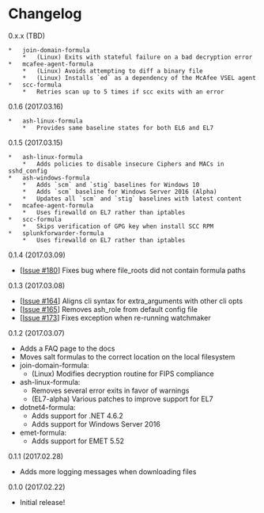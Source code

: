# Changelog

0.x.x (TBD)

    *   join-domain-formula
        *   (Linux) Exits with stateful failure on a bad decryption error
    *   mcafee-agent-formula
        *   (Linux) Avoids attempting to diff a binary file
        *   (Linux) Installs `ed` as a dependency of the McAfee VSEL agent
    *   scc-formula
        *   Retries scan up to 5 times if scc exits with an error

0.1.6 (2017.03.16)

    *   ash-linux-formula
        *   Provides same baseline states for both EL6 and EL7

0.1.5 (2017.03.15)

    *   ash-linux-formula
        *   Adds policies to disable insecure Ciphers and MACs in sshd_config
    *   ash-windows-formula
        *   Adds `scm` and `stig` baselines for Windows 10
        *   Adds `scm` baseline for Windows Server 2016 (Alpha)
        *   Updates all `scm` and `stig` baselines with latest content
    *   mcafee-agent-formula
        *   Uses firewalld on EL7 rather than iptables
    *   scc-formula
        *   Skips verification of GPG key when install SCC RPM
    *   splunkforwarder-formula
        *   Uses firewalld on EL7 rather than iptables

0.1.4 (2017.03.09)

*   [[Issue #180][180]] Fixes bug where file_roots did not contain formula paths

[180]: https://github.com/plus3it/watchmaker/issues/180

0.1.3 (2017.03.08)

*   [[Issue #164][164]] Aligns cli syntax for extra_arguments with other cli opts
*   [[Issue #165][165]] Removes ash_role from default config file
*   [[Issue #173][173]] Fixes exception when re-running watchmaker

[173]: https://github.com/plus3it/watchmaker/issues/173
[164]: https://github.com/plus3it/watchmaker/issues/164
[165]: https://github.com/plus3it/watchmaker/issues/165

0.1.2 (2017.03.07)

*   Adds a FAQ page to the docs
*   Moves salt formulas to the correct location on the local filesystem
*   join-domain-formula:
    *   (Linux) Modifies decryption routine for FIPS compliance
*   ash-linux-formula:
    *   Removes several error exits in favor of warnings
    *   (EL7-alpha) Various patches to improve support for EL7
*   dotnet4-formula:
    *   Adds support for .NET 4.6.2
    *   Adds support for Windows Server 2016
*   emet-formula:
    *   Adds support for EMET 5.52

0.1.1 (2017.02.28)

*   Adds more logging messages when downloading files

0.1.0 (2017.02.22)

*   Initial release!
